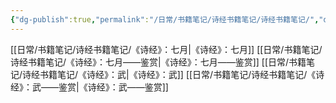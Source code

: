 ```yaml
---
{"dg-publish":true,"permalink":"/日常/书籍笔记/诗经书籍笔记/诗经书籍笔记/","dgPassFrontmatter":true}
---
```


[[日常/书籍笔记/诗经书籍笔记/《诗经》：七月\|《诗经》：七月]]
[[日常/书籍笔记/诗经书籍笔记/《诗经》：七月——鉴赏\|《诗经》：七月——鉴赏]]
[[日常/书籍笔记/诗经书籍笔记/《诗经》：武\|《诗经》：武]]
[[日常/书籍笔记/诗经书籍笔记/《诗经》：武——鉴赏\|《诗经》：武——鉴赏]]
